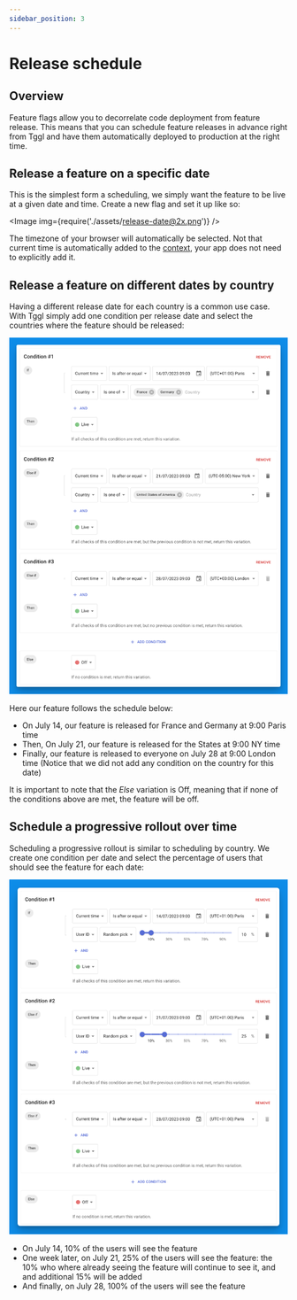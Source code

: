 ```yaml
---
sidebar_position: 3
---
```


# Release schedule

## Overview

Feature flags allow you to decorrelate code deployment from feature release. 
This means that you can schedule feature releases in advance right from Tggl 
and have them automatically deployed to production at the right time.

## Release a feature on a specific date

This is the simplest form a scheduling, we simply want the feature to be 
live at a given date and time. Create a new flag and set it up like so:

<Image img={require('./assets/release-date@2x.png')} />

The timezone of your browser will automatically be selected. Not that 
current time is automatically added to the [context](../concepts/context), your app 
does not need to explicitly add it.

## Release a feature on different dates by country

Having a different release date for each country is a common use case. With 
Tggl simply add one condition per release date and select the countries 
where the feature should be released:

![Schedule by country](assets/schedule-by-country.png)

Here our feature follows the schedule below:
- On July 14, our feature is released for France and Germany at 9:00 Paris time
- Then, On July 21, our feature is released for the States at 9:00 NY time
- Finally, our feature is released to everyone on July 28 at 9:00 London 
  time (Notice that we did not add any condition on the country for this date)

It is important to note that the _Else_ variation is Off, meaning that if 
none of the conditions above are met, the feature will be off.

## Schedule a progressive rollout over time

Scheduling a progressive rollout is similar to scheduling by country. We 
create one condition per date and select the percentage of users that should 
see the feature for each date:

![Schedule progressive rollout](assets/schedule-progressive-rollout.png)

- On July 14, 10% of the users will see the feature
- One week later, on July 21, 25% of the users will see the feature: the 10% 
  who where already seeing the feature will continue to see it, and and 
  additional 15% will be added
- And finally, on July 28, 100% of the users will see the feature